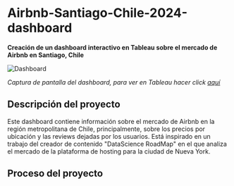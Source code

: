 # Airbnb-Santiago-Chile-2024-dashboard
__Creación de un dashboard interactivo en Tableau sobre el mercado de Airbnb en Santiago, Chile__

<image src="https://github.com/BastianLQ/Airbnb-Santiago-Chile-2024-dashboard/blob/main/Images/Sin%20t%C3%ADtulo.jpg" alt="Dashboard">
  
_Captura de pantalla del dashboard, para ver en Tableau hacer click [aquí](https://public.tableau.com/app/profile/basti.n.l.pez/viz/TendenciasenYoutube/TendenciasenYouTube)_

## Descripción del proyecto
Este dashboard contiene información sobre el mercado de Airbnb en la región metropolitana de Chile, principalmente, sobre los precios por ubicación y las reviews dejadas por los usuarios. Está inspirado en un trabajo del creador de contenido "DataScience RoadMap" en el que analiza el mercado de la plataforma de hosting para la ciudad de Nueva York.

## Proceso del proyecto
